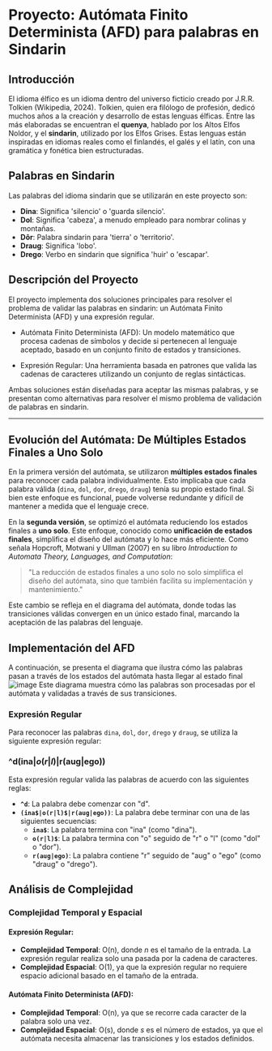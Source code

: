# Proyecto: Autómata Finito Determinista (AFD) para palabras en Sindarin

## Introducción

El idioma élfico es un idioma dentro del universo ficticio creado por J.R.R. Tolkien (Wikipedia, 2024). Tolkien, quien era filólogo de profesión, dedicó muchos años a la creación y desarrollo de estas lenguas élficas. Entre las más elaboradas se encuentran el **quenya**, hablado por los Altos Elfos Noldor, y el **sindarin**, utilizado por los Elfos Grises. Estas lenguas están inspiradas en idiomas reales como el finlandés, el galés y el latín, con una gramática y fonética bien estructuradas.

## Palabras en Sindarin

Las palabras del idioma sindarin que se utilizarán en este proyecto son:

- **Dina**: Significa 'silencio' o 'guarda silencio'.
- **Dol**: Significa 'cabeza', a menudo empleado para nombrar colinas y montañas.
- **Dôr**: Palabra sindarin para 'tierra' o 'territorio'.
- **Draug**: Significa 'lobo'.
- **Drego**: Verbo en sindarin que significa 'huir' o 'escapar'.

## Descripción del Proyecto

El proyecto implementa dos soluciones principales para resolver el problema de validar las palabras en sindarin: un Autómata Finito Determinista (AFD) y una expresión regular.

- Autómata Finito Determinista (AFD): Un modelo matemático que procesa cadenas de símbolos y decide si pertenecen al lenguaje aceptado, basado en un conjunto finito de estados y transiciones.

- Expresión Regular: Una herramienta basada en patrones que valida las cadenas de caracteres utilizando un conjunto de reglas sintácticas.

Ambas soluciones están diseñadas para aceptar las mismas palabras, y se presentan como alternativas para resolver el mismo problema de validación de palabras en sindarin.

---

## Evolución del Autómata: De Múltiples Estados Finales a Uno Solo

En la primera versión del autómata, se utilizaron **múltiples estados finales** para reconocer cada palabra individualmente. Esto implicaba que cada palabra válida (`dina`, `dol`, `dor`, `drego`, `draug`) tenía su propio estado final. Si bien este enfoque es funcional, puede volverse redundante y difícil de mantener a medida que el lenguaje crece.

En la **segunda versión**, se optimizó el autómata reduciendo los estados finales a **uno solo**. Este enfoque, conocido como **unificación de estados finales**, simplifica el diseño del autómata y lo hace más eficiente. Como señala Hopcroft, Motwani y Ullman (2007) en su libro *Introduction to Automata Theory, Languages, and Computation*:

> "La reducción de estados finales a uno solo no solo simplifica el diseño del autómata, sino que también facilita su implementación y mantenimiento."

Este cambio se refleja en el diagrama del autómata, donde todas las transiciones válidas convergen en un único estado final, marcando la aceptación de las palabras del lenguaje.



## Implementación del AFD
A continuación, se presenta el diagrama que ilustra cómo las palabras pasan a través de los estados del autómata hasta llegar al estado final
![image](https://github.com/user-attachments/assets/fd4878a4-bce7-4d2f-972d-7279ef9dc359)
Este diagrama muestra cómo las palabras son procesadas por el autómata y validadas a través de sus transiciones.


### Expresión Regular

Para reconocer las palabras `dina`, `dol`, `dor`, `drego` y `draug`, se utiliza la siguiente expresión regular:
### ^d(ina$|o(r|l)$|r(aug|ego))

Esta expresión regular valida las palabras de acuerdo con las siguientes reglas:

- **`^d`**: La palabra debe comenzar con "d".
- **`(ina$|o(r|l)$|r(aug|ego))`**: La palabra debe terminar con una de las siguientes secuencias:
  - **`ina$`**: La palabra termina con "ina" (como "dina").
  - **`o(r|l)$`**: La palabra termina con "o" seguido de "r" o "l" (como "dol" o "dor").
  - **`r(aug|ego)`**: La palabra contiene "r" seguido de "aug" o "ego" (como "draug" o "drego").

## Análisis de Complejidad

### Complejidad Temporal y Espacial

#### Expresión Regular:

- **Complejidad Temporal**: O(n), donde *n* es el tamaño de la entrada. La expresión regular realiza solo una pasada por la cadena de caracteres.
- **Complejidad Espacial**: O(1), ya que la expresión regular no requiere espacio adicional basado en el tamaño de la entrada.

#### Autómata Finito Determinista (AFD):

- **Complejidad Temporal**: O(n), ya que se recorre cada caracter de la palabra solo una vez.
- **Complejidad Espacial**: O(s), donde *s* es el número de estados, ya que el autómata necesita almacenar las transiciones y los estados definidos.

